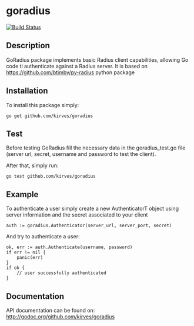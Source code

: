 goradius
========

[![Build Status](https://travis-ci.org/kirves/goradius.png?branch=master)](https://travis-ci.org/kirves/goradius)

Description
-----------

GoRadius package implements basic Radius client capabilities, allowing Go code ti authenticate against a Radius server.
It is based on https://github.com/btimby/py-radius python package

Installation
------------

To install this package simply:

	go get github.com/kirves/goradius

Test
----

Before testing GoRadius fill the necessary data in the goradius_test.go file (server url, secret, username and password to test the client).

After that, simply run:

	go test github.com/kirves/goradius

Example
-------

To authenticate a user simply create a new AuthenticatorT object using server information and the secret associated to your client

	auth := goradius.Authenticator(server_url, server_port, secret)

And try to authenticate a user:

	ok, err := auth.Authenticate(username, password)
	if err != nil {
		panic(err)
	}
	if ok {
		// user successfully authenticated
	}

Documentation
-------------

API documentation can be found on: http://godoc.org/github.com/kirves/goradius